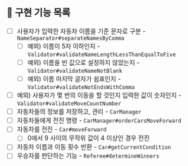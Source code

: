 ## 🚀 구현 기능 목록

- [ ] 사용자가 입력한 자동차 이름을 기준 문자로 구분 - `NameSeparator#separateNamesByComma`
    - [ ] 예외) 이름이 5자 이하인지 - `Validator#validateNameLengthLessThanEqualToFive`
    - [ ] 예외) 이름을 빈 값으로 설정하지 않았는지 - `Validator#validateNameNotBlank`
    - [ ] 예외) 이름 마지막 글자가 쉼표인지 - `Validator#validateNotEndsWithComma`
- [ ] 예외) 사용자가 몇 번의 이동을 할 것인지 입력한 값이 숫자인지 - `Validator#validateMoveCountNumber`
- [ ] 자동차들의 정보를 저장하고, 관리 - `CarManager`
- [ ] 자동차들에게 전진 명령 - `CarManager#orderCarsMoveForward`
- [ ] 자동차를 전진 - `Car#moveForward`
    - [ ] 0에서 9 사이의 무작위 값이 4 이상인 경우 전진
- [ ] 자동차 이름과 이동 횟수 반환 - `Car#getCurrentCondition`
- [ ] 우승자를 판단하는 기능 - `Referee#determineWinners`
